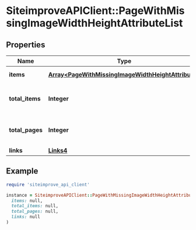 # SiteimproveAPIClient::PageWithMissingImageWidthHeightAttributeList

## Properties

| Name | Type | Description | Notes |
| ---- | ---- | ----------- | ----- |
| **items** | [**Array&lt;PageWithMissingImageWidthHeightAttribute&gt;**](PageWithMissingImageWidthHeightAttribute.md) | Set of items. |  |
| **total_items** | **Integer** | Total number of items in result set. |  |
| **total_pages** | **Integer** | Total number of pages in result set. |  |
| **links** | [**Links4**](Links4.md) |  | [optional] |

## Example

```ruby
require 'siteimprove_api_client'

instance = SiteimproveAPIClient::PageWithMissingImageWidthHeightAttributeList.new(
  items: null,
  total_items: null,
  total_pages: null,
  links: null
)
```

